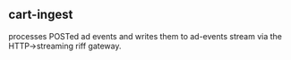## cart-ingest

processes POSTed ad events and writes them to ad-events stream via the HTTP->streaming riff gateway.
